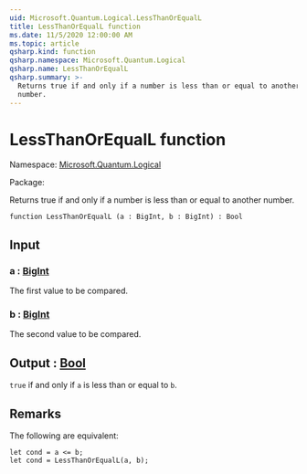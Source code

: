 ```yaml
---
uid: Microsoft.Quantum.Logical.LessThanOrEqualL
title: LessThanOrEqualL function
ms.date: 11/5/2020 12:00:00 AM
ms.topic: article
qsharp.kind: function
qsharp.namespace: Microsoft.Quantum.Logical
qsharp.name: LessThanOrEqualL
qsharp.summary: >-
  Returns true if and only if a number is less than or equal to another
  number.
---
```


# LessThanOrEqualL function

Namespace: [Microsoft.Quantum.Logical](xref:Microsoft.Quantum.Logical)

Package: [](https://nuget.org/packages/)


Returns true if and only if a number is less than or equal to anothernumber.

```qsharp
function LessThanOrEqualL (a : BigInt, b : BigInt) : Bool
```


## Input

### a : [BigInt](xref:microsoft.quantum.lang-ref.bigint)

The first value to be compared.


### b : [BigInt](xref:microsoft.quantum.lang-ref.bigint)

The second value to be compared.



## Output : [Bool](xref:microsoft.quantum.lang-ref.bool)

`true` if and only if `a` is less than or equal to `b`.

## Remarks

The following are equivalent:```Q#let cond = a <= b;let cond = LessThanOrEqualL(a, b);```